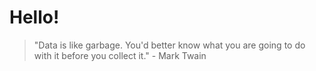 # Hello!

> "Data is like garbage. You'd better know what you are going to do with it before you collect it." - Mark Twain
